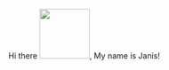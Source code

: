 Hi there <img src="https://giphy.com/gifs/the-simpsons-hello-hi-ASd0Ukj0y3qMM" width="90px">, My name is Janis!

<!--
**janisdavis/janisdavis** is a ✨ _special_ ✨ repository because its `README.md` (this file) appears on your GitHub profile.

Here are some ideas to get you started:

- 🔭 I’m currently working on ...
- 🌱 I’m currently learning ...
- 👯 I’m looking to collaborate on ...
- 🤔 I’m looking for help with ...
- 💬 Ask me about ...
- 📫 How to reach me: ...
- 😄 Pronouns: ...
- ⚡ Fun fact: ...
-->

